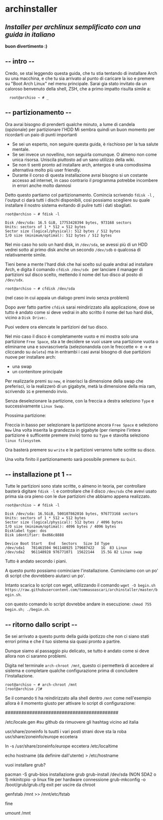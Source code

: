 # archinstaller
## *Installer per archlinux semplificato con una guida in italiano*
**buon divertimento :)**

## -- intro --
Credo, se stai leggendo questa guida, che tu stia tentando di installare Arch su una macchina, e che tu sia arrivato al punto di caricare la iso e premere su "Boot Arch Linux" nel menu principale.
Sarai gia stato invitato da un caloroso benvenuto della shell, ZSH, che a primo impatto risulta simile a:
```
  root@archiso ~ # _ 
```
## -- partizionamento --
Ora avrai bisogno di prenderti qualche minuto, a lume di candela (opzionale) per partizionare l'HDD
Mi sembra quindi un buon momento per ricordarti un paio di punti importanti

 - Se sei un esperto, non seguire questa guida, è rischioso per la tua salute mentale.
 - Se sei invece un novellino, non seguirla comunque. O almeno non come unica risorsa. Uniscila piuttosto ad un sano utilizzo della wiki.
 - Se non ti senti pronto ad installare arch, antergos è una comodissima alternativa molto più user friendly.
 - Durante il corso di questa installazione avrai bisogno si un costante accesso ad internet, in caso contrario il programma potrebbe incombere in errori anche molto dannosi

Detto questo partiamo col partizionamento.
Comincia scrivendo ``fdisk -l`` , l'output ci darà tutti i dischi disponibili, così possiamo scegliere su quale installare il nostro sistema evitando di pulire tutti i dati sbagliati.

```
root@archiso ~ # fdisk -l

Disk /dev/sda: 16.5 GiB, 17753428394 bytes, 973168 sectors
Units: sectors of 1 * 512 = 512 bytes
Sector size (logical/physical): 512 bytes / 512 bytes
I/O size (minimum/optimal): 512 bytes / 512 bytes
```

Nel mio caso ho solo un hard disk, in ``/dev/sda``, se avessi più di un HDD vedrei sotto al primo disk anche un secondo ``/dev/sdb`` o qualcosa di relativamente simile.

Tieni bene a mente l'hard disk che hai scelto sul quale andrai ad installare Arch, e digita il comando ``cfdisk /dev/sdx `` per lanciare il manager di partizioni sul disco scelto, mettendo il nome del tuo disco al posto di ``/dev/sdx``.

```
root@archiso ~ # cfdisk /dev/sda
```

(nel caso in cui appaia un dialogo premi invio senza problemi)

Dopo aver fatto partire ``cfdisk`` sarai reindirizzato alla applicazione, dove se tutto è andato come si deve vedrai in alto scritto il nome del tuo hard disk, vicino a ``Disk Drive:``.

Puoi vedere ora elencate le partizioni del tuo disco.

Nel mio caso il disco è completamente vuoto e mi mostra solo una partizione ``Free Space``, sta a te decidere se vuoi usare una partizione vuota o eliminarne una e sovrascriverla (selezionandola con le freccette ← e → e cliccando su ``delete``) ma in entrambi i casi avrai bisogno di due partizioni nuove per installare arch:

- una swap
- un contenitore principale

Per realizzarle premi su ``new``, e inserisci la dimensione della swap che preferisci, io la realizzerò di un gigabyte, metà la dimensione della mia ram, scrivendo ``1G`` e premendo invio.

Senza deselezionare la partizione, con la freccia a destra seleziono ``Type`` e successivamente ``Linux Swap``.

Prossima partizione:

Freccia in basso per selezionare la partizione ancora ``Free Space`` e seleziono ``New``
Una volta inserita la grandezza in gigabyte (per riempire l'intera partizione è sufficente premere invio) torno su ``Type`` e stavolta seleziono ``linux filesystem``.

Ora basterà premere su ``write`` e le partizioni verranno tutte scritte su disco.

Una volta finito il partizionamento sarà possibile premere su ``Quit``.


## -- installazione pt 1 --

Tutte le partizioni sono state scritte, o almeno in teoria, per controllare basterà digitare ``fdisk -l`` e controllare che il disco ``/dev/sdx`` che avevi usato prima sia ora pieno con le due partizioni che abbiamo appena realizzato.

```
root@archiso ~ # fdisk -l

Disk /dev/sda: 16.5GiB, 500107862016 bytes, 976773168 sectors
Units: sectors of 1 * 512 = 512 bytes
Sector size (logical/physical): 512 bytes / 4096 bytes
I/O size (minimum/optimal): 4096 bytes / 4096 bytes
Disklabel type: dos
Disk identifier: 0xd66c8888

Device Boot Start   End   Sectors   Size Id Type
/dev/sda1   781461504 961148925 179687422   1G  83 Linux
/dev/sda2   961148928 976771071  15622144   15.5G 82 Linux swap
```

Tutto è andato secondo i piani.

A questo punto possiamo cominciare l'installazione. Cominciamo con un po' di script che dovrebbero aiutarci un po'.

Intanto scarica lo script con wget, utilizzando il comando ``wget -O begin.sh https://raw.githubusercontent.com/tommasoascari/archinstaller/master/begin.sh``.

con questo comando lo script dovrebbe andare in esecuzione: ``chmod 755 begin.sh; ./begin.sh``.

## -- ritorno dallo script --

Se sei arrivato a questo punto della guida ipotizzo che non ci siano stati errori prima e che il tuo sistema sia quasi pronto a partire.

Dunque siamo al passaggio piu delicato, se tutto è andato come si deve allora non ci saranno problemi.

Digita nel terminale ``arch-chroot /mnt``, questo ci permetterà di accedere al sistema e completare qualche configurazione prima di concludere l'installazione.

```
root@archiso ~ # arch-chroot /mnt
[root@archiso /]#
```
Se il comando ti ha reindirizzato alla shell dentro ``/mnt`` come nell'esempio allora è il momento giusto per attivare lo script di configurazione:


##########################################


/etc/locale.gen #su github
da rimuovere gli hashtag vicino ad italia

usr/share/zoneinfo
ls
tuutti i vari posti strani dove sta la roba
usr/share/zoneinfo/europe eccetera

ln -s /usr/share/zoneinfo/europe eccetera /etc/localtime

echo hostname (da definire dall'utente) > /etc/hostname

vuoi installare grub?

pacman -S grub-bios
installazione grub
grub-install /dev/sda (NON SDA2 o 1)
mkinitcpio -p linux
file per hardware connessione
grub-mkconfig -o /boot/grub/grub.cfg
exit
per uscire da chroot

genfstab /mnt >> /mnt/etc/fstab

fine

umount /mnt
